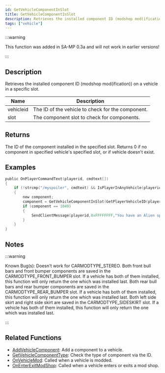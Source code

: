 ```yaml
---
id: GetVehicleComponentInSlot
title: GetVehicleComponentInSlot
description: Retrieves the installed component ID (modshop mod(ification)) on a vehicle in a specific slot.
tags: ["vehicle"]
---
```


:::warning

This function was added in SA-MP 0.3a and will not work in earlier versions!

:::

## Description

Retrieves the installed component ID (modshop mod(ification)) on a vehicle in a specific slot.

| Name      | Description                                       |
| --------- | ------------------------------------------------- |
| vehicleid | The ID of the vehicle to check for the component. |
| slot      | The component slot to check for components.       |

## Returns

The ID of the component installed in the specified slot. Returns 0 if no component in specified vehicle's specified slot, or if vehicle doesn't exist.

## Examples

```c
public OnPlayerCommandText(playerid, cmdtext[])
{
    if (!strcmp("/myspoiler", cmdtext) && IsPlayerInAnyVehicle(playerid))
    {
        new component;
        component = GetVehicleComponentInSlot(GetPlayerVehicleID(playerid), CARMODTYPE_SPOILER);
        if (component == 1049)
        {
            SendClientMessage(playerid,0xFFFFFFFF,"You have an Alien spoiler installed in your Elegy!");
        }
    }
}
```

## Notes

:::warning

Known Bug(s):
Doesn't work for CARMODTYPE_STEREO.
Both front bull bars and front bumper components are saved in the CARMODTYPE_FRONT_BUMPER slot. If a vehicle has both of them installed, this function will only return the one which was installed last.
Both rear bull bars and rear bumper components are saved in the CARMODTYPE_REAR_BUMPER slot. If a vehicle has both of them installed, this function will only return the one which was installed last.
Both left side skirt and right side skirt are saved in the CARMODTYPE_SIDESKIRT slot. If a vehicle has both of them installed, this function will only return the one which was installed last.

:::

## Related Functions

- [AddVehicleComponent](../functions/AddVehicleComponent.md): Add a component to a vehicle.
- [GetVehicleComponentType](../functions/GetVehicleComponentType.md): Check the type of component via the ID.
- [OnVehicleMod](../callbacks/OnVehicleMod.md): Called when a vehicle is modded.
- [OnEnterExitModShop](../callbacks/OnEnterExitModShop.md): Called when a vehicle enters or exits a mod shop.
